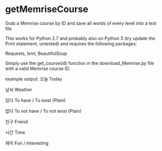 # getMemriseCourse
Grab a Memrise course by ID and save all words of every level into a text file

This works for Python 2.7 and probably also on Python 3 (try update the Print statement, untested) and requires the following packages:

Requests, lxml, BeautifulSoup

Simply use the get_course(id) function in the download_Memrise.py file with a valid Memrise course ID.

example output:
  오늘		Today

  날씨		Weather

  있다		To have / To exist (Plain)

  없다		To not have / To not exist (Plain)

  친구		Friend

  시간		Time

  재미		Fun / Interesting
